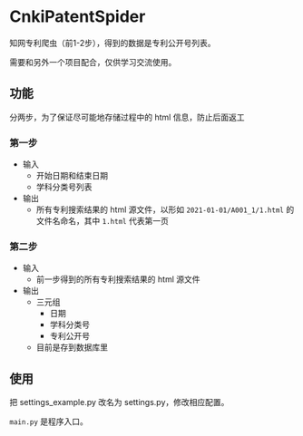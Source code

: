 # CnkiPatentSpider

知网专利爬虫（前1-2步），得到的数据是专利公开号列表。

需要和另外一个项目配合，仅供学习交流使用。

## 功能
分两步，为了保证尽可能地存储过程中的 html 信息，防止后面返工

### 第一步
* 输入
  * 开始日期和结束日期
  * 学科分类号列表
* 输出
  * 所有专利搜索结果的 html 源文件，以形如 `2021-01-01/A001_1/1.html` 的文件名命名，其中 `1.html` 代表第一页

### 第二步

* 输入
  * 前一步得到的所有专利搜索结果的 html 源文件
* 输出
  * 三元组
    * 日期
    * 学科分类号
    * 专利公开号
  * 目前是存到数据库里

## 使用
把 settings_example.py 改名为 settings.py，修改相应配置。

`main.py` 是程序入口。